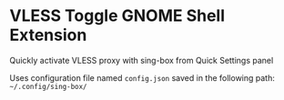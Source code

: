 # VLESS Toggle GNOME Shell Extension

Quickly activate VLESS proxy with sing-box from Quick Settings panel

Uses configuration file named `config.json` saved in the following path: `~/.config/sing-box/`
